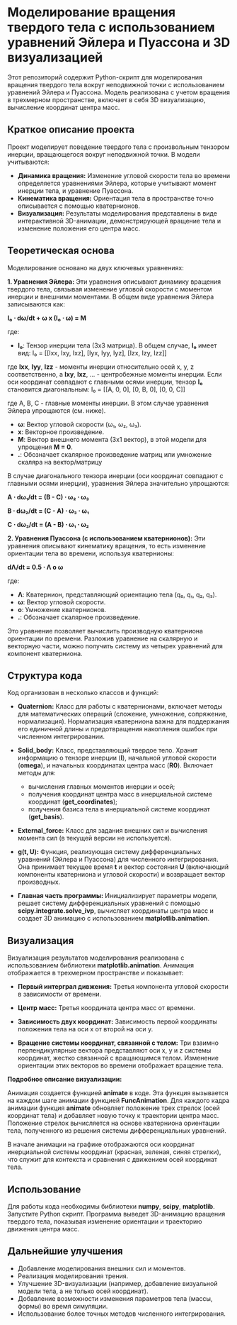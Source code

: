 # Моделирование вращения твердого тела с использованием уравнений Эйлера и Пуассона и 3D визуализацией

Этот репозиторий содержит Python-скрипт для моделирования вращения твердого тела вокруг неподвижной точки с использованием уравнений Эйлера и Пуассона. Модель реализована с учетом вращения в трехмерном пространстве, включает в себя 3D визуализацию, вычисление координат центра масс.

## Краткое описание проекта

Проект моделирует поведение твердого тела с произвольным тензором инерции, вращающегося вокруг неподвижной точки.  В модели учитываются:

* **Динамика вращения:**  Изменение угловой скорости тела во времени определяется уравнениями Эйлера, которые учитывают момент инерции тела, и уравнение Пуассона.
* **Кинематика вращения:** Ориентация тела в пространстве точно описывается с помощью кватернионов.
* **Визуализация:** Результаты моделирования представлены в виде интерактивной 3D-анимации, демонстрирующей вращение тела и изменение положения его центра масс.

## Теоретическая основа

Моделирование основано на двух ключевых уравнениях:

**1. Уравнения Эйлера:** Эти уравнения описывают динамику вращения твердого тела, связывая изменение угловой скорости с моментом инерции и внешними моментами.  В общем виде уравнения Эйлера записываются как:

**I₀ ⋅ dω/dt + ω x (I₀ ⋅ ω) = M**

где:

* **I₀**: Тензор инерции тела (3x3 матрица).  В общем случае,  **I₀**  имеет вид:
I₀ = [[Ixx, Ixy, Ixz], [Iyx, Iyy, Iyz], [Izx, Izy, Izz]]


где **Ixx**, **Iyy**, **Izz** - моменты инерции относительно осей x, y, z соответственно, а **Ixy**, **Ixz**, ... - центробежные моменты инерции.  Если оси координат совпадают с главными осями инерции, тензор **I₀** становится диагональным:
I₀ = [[A, 0, 0], [0, B, 0], [0, 0, C]]


где A, B, C - главные моменты инерции.  В этом случае уравнения Эйлера упрощаются (см. ниже).

* **ω**: Вектор угловой скорости (ω₁, ω₂, ω₃).
* **x**: Векторное произведение.
* **M**: Вектор внешнего момента (3x1 вектор), в этой модели для упрощения  **M = 0**.
* **.**: Обозначает скалярное произведение матриц или умножение скаляра на вектор/матрицу

В случае диагонального тензора инерции (оси координат совпадают с главными осями инерции), уравнения Эйлера значительно упрощаются:

**A ⋅ dω₁/dt = (B - C) ⋅ ω₂ ⋅ ω₃**

**B ⋅ dω₂/dt = (C - A) ⋅ ω₃ ⋅ ω₁**

**C ⋅ dω₃/dt = (A - B) ⋅ ω₁ ⋅ ω₂**

**2. Уравнения Пуассона (с использованием кватернионов):** Эти уравнения описывают кинематику вращения, то есть изменение ориентации тела во времени, используя кватернионы:

**dΛ/dt = 0.5 ⋅ Λ ο ω**

где:

* **Λ**: Кватернион, представляющий ориентацию тела (q₀, q₁, q₂, q₃).
* **ω**: Вектор угловой скорости.
* **ο**: Умножение кватернионов.
* **.**: Обозначает скалярное произведение.

Это уравнение позволяет вычислить производную кватерниона ориентации по времени.  Разложив уравнение на скалярную и векторную части, можно получить систему из четырех уравнений для компонент кватерниона.

## Структура кода

Код организован в несколько классов и функций:

* ****Quaternion**:** Класс для работы с кватернионами, включает методы для математических операций (сложение, умножение, сопряжение, нормализация).  Нормализация кватерниона важна для поддержания его единичной длины и предотвращения накопления ошибок при численном интегрировании.

* ****Solid_body**:** Класс, представляющий твердое тело.  Хранит информацию о тензоре инерции (**I**), начальной угловой скорости (**omega**), и начальных координатах центра масс (**R0**).  Включает методы для:
    * вычисления главных моментов инерции и осей;
    * получения координат центра масс в инерциальной системе координат (**get_coordinates**);
    * получения базиса тела в инерциальной системе координат (**get_basis**).

* ****External_force**:** Класс для задания внешних сил и вычисления момента сил (в текущей версии не используется).

* **g(t, U):** Функция, реализующая систему дифференциальных уравнений (Эйлера и Пуассона) для численного интегрирования.  Она принимает текущее время **t** и вектор состояния **U** (включающий компоненты кватерниона и угловой скорости) и возвращает вектор производных.

* **Главная часть программы:** Инициализирует параметры модели, решает систему дифференциальных уравнений с помощью **scipy.integrate.solve_ivp**,  вычисляет координаты центра масс и создает 3D анимацию с использованием **matplotlib.animation**.

## Визуализация

Визуализация результатов моделирования реализована с использованием библиотеки **matplotlib.animation**.  Анимация отображается в трехмерном пространстве и показывает:
* **Первый интерграл дивжения:** Третья компонента угловой скорости в зависимости от времени.

* **Центр масс:** Третья координата центра масс от времени.

* **Зависимость двух координат:** Зависимость первой координаты положения тела на оси x от второй на оси y.

* **Вращение системы координат, связанной с телом:**  Три взаимно перпендикулярные вектора представляют оси x, y и z системы координат, жестко связанной с вращающимся телом.  Изменение ориентации этих векторов во времени отображает вращение тела.

**Подробное описание визуализации:**

Анимация создается функцией **animate** в коде.  Эта функция вызывается на каждом шаге анимации функцией **FuncAnimation**.  Для каждого кадра анимации функция **animate** обновляет положение трех стрелок (осей координат тела) и добавляет новую точку к траектории центра масс.  Положение стрелок вычисляется на основе кватерниона ориентации тела, полученного из решения системы дифференциальных уравнений.

В начале анимации на графике отображаются оси координат инерциальной системы координат (красная, зеленая, синяя стрелки), что служит для контекста и сравнения с движением осей координат тела.

## Использование

Для работы кода необходимы библиотеки **numpy**, **scipy**, **matplotlib**. Запустите Python скрипт. Программа выведет 3D-анимацию вращения твердого тела, показывая изменение ориентации и траекторию движения центра масс.


## Дальнейшие улучшения

* Добавление моделирования внешних сил и моментов.
* Реализация моделирования трения.
* Улучшение 3D-визуализации (например, добавление визуальной модели тела, а не только осей координат).
* Добавление возможности изменения параметров тела (массы, формы) во время симуляции.
* Использование более точных методов численного интегрирования.
